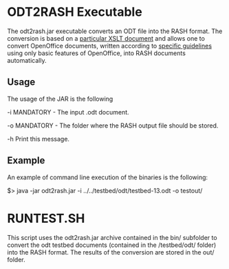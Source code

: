 # ODT2RASH Executable

The odt2rash.jar executable converts an ODT file into the RASH format. The conversion is based on a [particular XSLT document](https://github.com/essepuntato/rash/blob/master/xslt/from-odt.xsl) and allows one to convert OpenOffice documents, written according to [specific guidelines](https://rawgit.com/essepuntato/rash/master/documentation/rash-in-odt.odt) using only basic features of OpenOffice, into RASH documents automatically.

## Usage
The usage of the JAR is the following

 -i  <file>		MANDATORY - The input .odt document.

 -o  <folder>	MANDATORY - The folder where the RASH output file should be stored.

 -h  			Print this message.

## Example

An example of command line execution of the binaries is the following:

$> java -jar odt2rash.jar -i ../../testbed/odt/testbed-13.odt -o testout/


# RUNTEST.SH

This script uses the odt2rash.jar archive contained in the bin/ subfolder to convert the odt testbed documents (contained in the /testbed/odt/ folder) into the RASH format. The results of the conversion are stored in the out/ folder.
